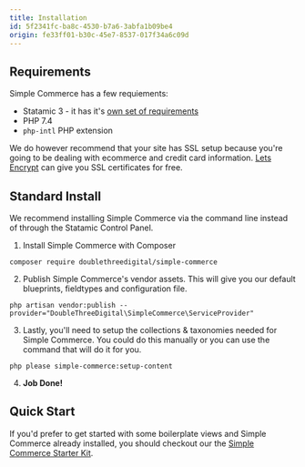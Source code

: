 ```yaml
---
title: Installation
id: 5f2341fc-ba8c-4530-b7a6-3abfa1b09be4
origin: fe33ff01-b30c-45e7-8537-017f34a6c09d
---
```

## Requirements
Simple Commerce has a few requiements:
* Statamic 3 - it has it's [own set of requirements](https://statamic.dev/requirements)
* PHP 7.4
* `php-intl` PHP extension

We do however recommend that your site has SSL setup because you're going to be dealing with ecommerce and credit card information. [Lets Encrypt](https://letsencrypt.org/) can give you SSL certificates for free.

## Standard Install
We recommend installing Simple Commerce via the command line instead of through the Statamic Control Panel.

1. Install Simple Commerce with Composer

```
composer require doublethreedigital/simple-commerce
```

2. Publish Simple Commerce's vendor assets. This will give you our default blueprints, fieldtypes and configuration file.

```
php artisan vendor:publish --provider="DoubleThreeDigital\SimpleCommerce\ServiceProvider"
```

3. Lastly, you'll need to setup the collections & taxonomies needed for Simple Commerce. You could do this manually or you can use the command that will do it for you.

```
php please simple-commerce:setup-content
```

4. **Job Done!**

## Quick Start
If you'd prefer to get started with some boilerplate views and Simple Commerce already installed, you should checkout our the [Simple Commerce Starter Kit](https://github.com/doublethreedigital/simple-commerce-starter).